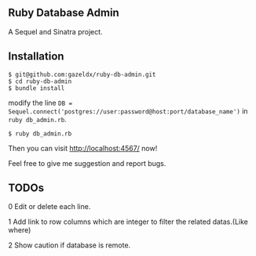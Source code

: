 ## Ruby Database Admin
A Sequel and Sinatra project.

## Installation
    $ git@github.com:gazeldx/ruby-db-admin.git
    $ cd ruby-db-admin
    $ bundle install

modify the line `DB = Sequel.connect('postgres://user:password@host:port/database_name')` in `ruby db_admin.rb`. 

    $ ruby db_admin.rb
    
Then you can visit [http://localhost:4567/](http://localhost:4567/) now!

Feel free to give me suggestion and report bugs.

## TODOs
0 Edit or delete each line.

1 Add link to row columns which are integer to filter the related datas.(Like where)

2 Show caution if database is remote.